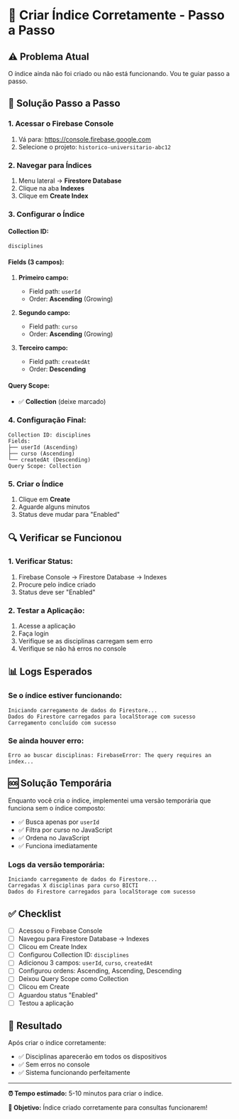 # 🔧 Criar Índice Corretamente - Passo a Passo

## ⚠️ Problema Atual

O índice ainda não foi criado ou não está funcionando. Vou te guiar passo a passo.

## 🚀 Solução Passo a Passo

### **1. Acessar o Firebase Console**

1. Vá para: https://console.firebase.google.com
2. Selecione o projeto: `historico-universitario-abc12`

### **2. Navegar para Índices**

1. Menu lateral → **Firestore Database**
2. Clique na aba **Indexes**
3. Clique em **Create Index**

### **3. Configurar o Índice**

#### **Collection ID:**

```
disciplines
```

#### **Fields (3 campos):**

1. **Primeiro campo:**

   - Field path: `userId`
   - Order: **Ascending** (Growing)

2. **Segundo campo:**

   - Field path: `curso`
   - Order: **Ascending** (Growing)

3. **Terceiro campo:**
   - Field path: `createdAt`
   - Order: **Descending**

#### **Query Scope:**

- ✅ **Collection** (deixe marcado)

### **4. Configuração Final:**

```
Collection ID: disciplines
Fields:
├── userId (Ascending)
├── curso (Ascending)
└── createdAt (Descending)
Query Scope: Collection
```

### **5. Criar o Índice**

1. Clique em **Create**
2. Aguarde alguns minutos
3. Status deve mudar para "Enabled"

## 🔍 Verificar se Funcionou

### **1. Verificar Status:**

1. Firebase Console → Firestore Database → Indexes
2. Procure pelo índice criado
3. Status deve ser "Enabled"

### **2. Testar a Aplicação:**

1. Acesse a aplicação
2. Faça login
3. Verifique se as disciplinas carregam sem erro
4. Verifique se não há erros no console

## 📊 Logs Esperados

### **Se o índice estiver funcionando:**

```
Iniciando carregamento de dados do Firestore...
Dados do Firestore carregados para localStorage com sucesso
Carregamento concluído com sucesso
```

### **Se ainda houver erro:**

```
Erro ao buscar disciplinas: FirebaseError: The query requires an index...
```

## 🆘 Solução Temporária

Enquanto você cria o índice, implementei uma versão temporária que funciona sem o índice composto:

- ✅ Busca apenas por `userId`
- ✅ Filtra por curso no JavaScript
- ✅ Ordena no JavaScript
- ✅ Funciona imediatamente

### **Logs da versão temporária:**

```
Iniciando carregamento de dados do Firestore...
Carregadas X disciplinas para curso BICTI
Dados do Firestore carregados para localStorage com sucesso
```

## ✅ Checklist

- [ ] Acessou o Firebase Console
- [ ] Navegou para Firestore Database → Indexes
- [ ] Clicou em Create Index
- [ ] Configurou Collection ID: `disciplines`
- [ ] Adicionou 3 campos: `userId`, `curso`, `createdAt`
- [ ] Configurou ordens: Ascending, Ascending, Descending
- [ ] Deixou Query Scope como Collection
- [ ] Clicou em Create
- [ ] Aguardou status "Enabled"
- [ ] Testou a aplicação

## 🎯 Resultado

Após criar o índice corretamente:

- ✅ Disciplinas aparecerão em todos os dispositivos
- ✅ Sem erros no console
- ✅ Sistema funcionando perfeitamente

---

**⏰ Tempo estimado:** 5-10 minutos para criar o índice.

**🎯 Objetivo:** Índice criado corretamente para consultas funcionarem!
